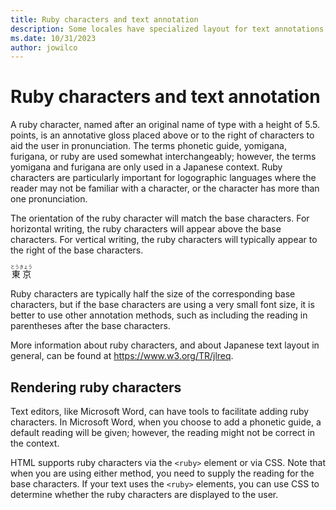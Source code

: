 ```yaml
---
title: Ruby characters and text annotation
description: Some locales have specialized layout for text annotations and "ruby".
ms.date: 10/31/2023
author: jowilco
---
```


# Ruby characters and text annotation

A ruby character, named after an original name of type with a height of 5.5. points, is an annotative gloss placed above or to the right of characters to aid the user in pronunciation. The terms phonetic guide, yomigana, furigana, or ruby are used somewhat interchangeably; however, the terms yomigana and furigana are only used in a Japanese context. Ruby characters are particularly important for logographic languages where the reader may not be familiar with a character, or the character has more than one pronunciation.

The orientation of the ruby character will match the base characters. For horizontal writing, the ruby characters will appear above the base characters. For vertical writing, the ruby characters will typically appear to the right of the base characters.

<ruby>東京<rt>とうきょう</rt></ruby>

Ruby characters are typically half the size of the corresponding base characters, but if the base characters are using a very small font size, it is better to use other annotation methods, such as including the reading in parentheses after the base characters.

More information about ruby characters, and about Japanese text layout in general, can be found at https://www.w3.org/TR/jlreq.

## Rendering ruby characters

Text editors, like Microsoft Word, can have tools to facilitate adding ruby characters. In Microsoft Word, when you choose to add a phonetic guide, a default reading will be given; however, the reading might not be correct in the context.

HTML supports ruby characters via the `<ruby>` element or via CSS. Note that when you are using either method, you need to supply the reading for the base characters. If your text uses the `<ruby>` elements, you can use CSS to determine whether the ruby characters are displayed to the user.
